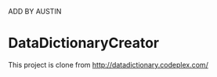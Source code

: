 ADD BY AUSTIN


DataDictionaryCreator
=====================

This project is clone from http://datadictionary.codeplex.com/
